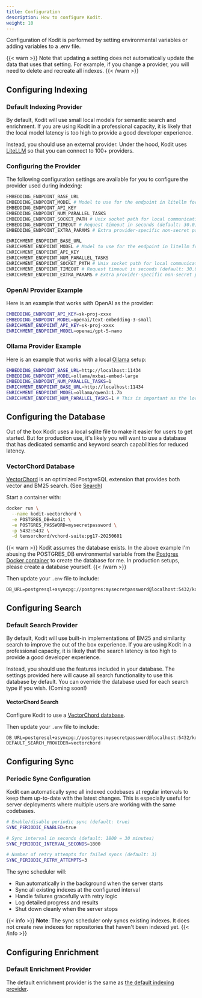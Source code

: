 ```yaml
---
title: Configuration
description: How to configure Kodit.
weight: 10
---
```


Configuration of Kodit is performed by setting environmental variables or adding
variables to a .env file.

{{< warn >}}
Note that updating a setting does not automatically update the data that uses that
setting. For example, if you change a provider, you will need to delete and
recreate all indexes.
{{< /warn >}}

## Configuring Indexing

### Default Indexing Provider

By default, Kodit will use small local models for semantic search and enrichment. If you
are using Kodit in a professional capacity, it is likely that the local model latency is
too high to provide a good developer experience.

Instead, you should use an external provider. Under the hood, Kodit uses
[LiteLLM](https://docs.litellm.ai/) so that you can connect to 100+ providers.

### Configuring the Provider

The following configuration settings are available for you to configure the provider
used during indexing:

```bash
EMBEDDING_ENDPOINT_BASE_URL
EMBEDDING_ENDPOINT_MODEL # Model to use for the endpoint in litellm format (e.g. 'openai/text-embedding-3-small') 
EMBEDDING_ENDPOINT_API_KEY
EMBEDDING_ENDPOINT_NUM_PARALLEL_TASKS
EMBEDDING_ENDPOINT_SOCKET_PATH # Unix socket path for local communication (e.g., /tmp/openai.sock)
EMBEDDING_ENDPOINT_TIMEOUT # Request timeout in seconds (default: 30.0)
EMBEDDING_ENDPOINT_EXTRA_PARAMS # Extra provider-specific non-secret parameters for LiteLLM

ENRICHMENT_ENDPOINT_BASE_URL
ENRICHMENT_ENDPOINT_MODEL # Model to use for the endpoint in litellm format (e.g. 'openai/text-embedding-3-small') 
ENRICHMENT_ENDPOINT_API_KEY
ENRICHMENT_ENDPOINT_NUM_PARALLEL_TASKS
ENRICHMENT_ENDPOINT_SOCKET_PATH # Unix socket path for local communication (e.g., /tmp/openai.sock)
ENRICHMENT_ENDPOINT_TIMEOUT # Request timeout in seconds (default: 30.0)
ENRICHMENT_ENDPOINT_EXTRA_PARAMS # Extra provider-specific non-secret parameters for LiteLLM
```

### OpenAI Provider Example

Here is an example that works with OpenAI as the provider:

```bash
EMBEDDING_ENDPOINT_API_KEY=sk-proj-xxxx
EMBEDDING_ENDPOINT_MODEL=openai/text-embedding-3-small
ENRICHMENT_ENDPOINT_API_KEY=sk-proj-xxxx
ENRICHMENT_ENDPOINT_MODEL=openai/gpt-5-nano
```

### Ollama Provider Example

Here is an example that works with a local [Ollama](https://ollama.com/) setup:

```bash
EMBEDDING_ENDPOINT_BASE_URL=http://localhost:11434
EMBEDDING_ENDPOINT_MODEL=ollama/mxbai-embed-large
EMBEDDING_ENDPOINT_NUM_PARALLEL_TASKS=1
ENRICHMENT_ENDPOINT_BASE_URL=http://localhost:11434
ENRICHMENT_ENDPOINT_MODEL=ollama/qwen3:1.7b
ENRICHMENT_ENDPOINT_NUM_PARALLEL_TASKS=1 # This is important as the local API can't accept concurrent requests
```

## Configuring the Database

Out of the box Kodit uses a local sqlite file to make it easier for users to get
started. But for production use, it's likely you will want to use a database that has
dedicated semantic and keyword search capabilities for reduced latency.

### VectorChord Database

[VectorChord](https://github.com/tensorchord/VectorChord) is an optimized PostgreSQL
extension that provides both vector and BM25 search. (See [Search](#search))

Start a container with:

```sh
docker run \
  --name kodit-vectorchord \
  -e POSTGRES_DB=kodit \
  -e POSTGRES_PASSWORD=mysecretpassword \
  -p 5432:5432 \
  -d tensorchord/vchord-suite:pg17-20250601
```

{{< warn >}}
Kodit assumes the database exists. In the above example I'm abusing the POSTGRES_DB
environmental variable from the [Postgres Docker
container](https://hub.docker.com/_/postgres/) to create the database for me. In
production setups, please create a database yourself.
{{< /warn >}}

Then update your `.env` file to include:

```env
DB_URL=postgresql+asyncpg://postgres:mysecretpassword@localhost:5432/kodit
```

## Configuring Search

### Default Search Provider

By default, Kodit will use built-in implementations of BM25 and similarity search to
improve the out of the box experience. If you are using Kodit in a professional
capacity, it is likely that the search latency is too high to provide a good developer
experience.

Instead, you should use the features included in your database. The settings provided
here will cause all search functionality to use this database by default. You can
override the database used for each search type if you wish. (Coming soon!)

#### VectorChord Search

Configure Kodit to use a [VectorChord database](#vectorchord-database).

Then update your `.env` file to include:

```env
DB_URL=postgresql+asyncpg://postgres:mysecretpassword@localhost:5432/kodit
DEFAULT_SEARCH_PROVIDER=vectorchord
```

## Configuring Sync

### Periodic Sync Configuration

Kodit can automatically sync all indexed codebases at regular intervals to keep them up-to-date with the latest changes. This is especially useful for server deployments where multiple users are working with the same codebases.

```bash
# Enable/disable periodic sync (default: true)
SYNC_PERIODIC_ENABLED=true

# Sync interval in seconds (default: 1800 = 30 minutes)
SYNC_PERIODIC_INTERVAL_SECONDS=1800

# Number of retry attempts for failed syncs (default: 3)
SYNC_PERIODIC_RETRY_ATTEMPTS=3
```

The sync scheduler will:

- Run automatically in the background when the server starts
- Sync all existing indexes at the configured interval
- Handle failures gracefully with retry logic
- Log detailed progress and results
- Shut down cleanly when the server stops

{{< info >}}
**Note**: The sync scheduler only syncs existing indexes. It does not create new indexes for repositories that haven't been indexed yet.
{{< /info >}}

## Configuring Enrichment

### Default Enrichment Provider

The default enrichment provider is the same as [the default indexing provider](#default-indexing-provider).
